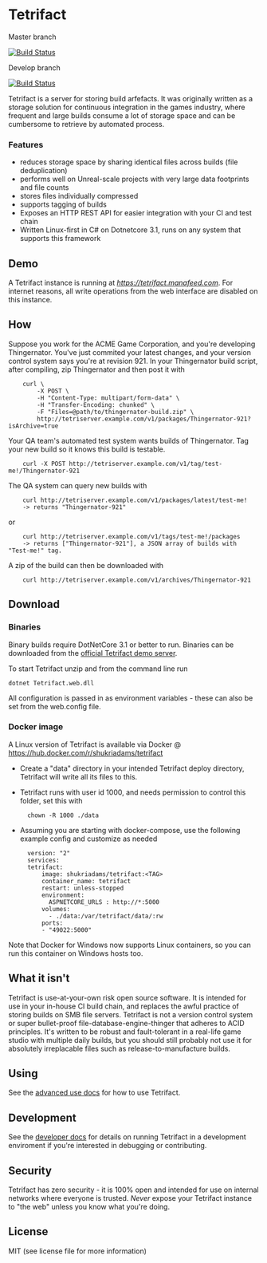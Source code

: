 # Tetrifact

Master branch

[![Build Status](https://travis-ci.org/shukriadams/tetrifact.svg?branch=master)](https://travis-ci.org/shukriadams/tetrifact)

Develop branch

[![Build Status](https://travis-ci.org/shukriadams/tetrifact.svg?branch=develop)](https://travis-ci.org/shukriadams/tetrifact)

Tetrifact is a server for storing build arfefacts. It was originally written as a storage solution for continuous integration in the games industry, where frequent and large builds consume a lot of storage space and can be cumbersome to retrieve by automated process. 

### Features

- reduces storage space by sharing identical files across builds (file deduplication)
- performs well on Unreal-scale projects with very large data footprints and file counts
- stores files individually compressed
- supports tagging of builds
- Exposes an HTTP REST API for easier integration with your CI and test chain 
- Written Linux-first in C# on Dotnetcore 3.1, runs on any system that supports this framework

## Demo

A Tetrifact instance is running at *https://tetrifact.manafeed.com*. For internet reasons, all write operations from the web interface are disabled on this instance.

## How

Suppose you work for the ACME Game Corporation, and you're developing Thingernator. You've just commited your latest changes, and
your version control system says you're at revision 921. In your Thingernator build script, after compiling, zip Thingernator and then post it with

        curl \
            -X POST \ 
            -H "Content-Type: multipart/form-data" \
            -H "Transfer-Encoding: chunked" \
            -F "Files=@path/to/thingernator-build.zip" \
            http://tetriserver.example.com/v1/packages/Thingernator-921?isArchive=true 

Your QA team's automated test system wants builds of Thingernator. Tag your new build so it knows this build is testable.

        curl -X POST http://tetriserver.example.com/v1/tag/test-me!/Thingernator-921

The QA system can query new builds with

        curl http://tetriserver.example.com/v1/packages/latest/test-me! 
        -> returns "Thingernator-921"
        
or 

        curl http://tetriserver.example.com/v1/tags/test-me!/packages 
        -> returns ["Thingernator-921"], a JSON array of builds with "Test-me!" tag.

A zip of the build can then be downloaded with
        
        curl http://tetriserver.example.com/v1/archives/Thingernator-921

## Download 

### Binaries

Binary builds require DotNetCore 3.1 or better to run. Binaries can be downloaded from the 
[official Tetrifact demo server](https://tetrifact.manafeed.com).

To start Tetrifact unzip and from the command line run

    dotnet Tetrifact.web.dll

All configuration is passed in as environment variables - these can also be set from the web.config file.

### Docker image

A Linux version of Tetrifact is available via Docker @ https://hub.docker.com/r/shukriadams/tetrifact 

- Create a "data" directory in your intended Tetrifact deploy directory, Tetrifact will write all its files to this. 
- Tetrifact runs with user id 1000, and needs permission to control this folder, set this with

        chown -R 1000 ./data

- Assuming you are starting with docker-compose, use the following example config and customize as needed

        version: "2"
        services:
        tetrifact:
            image: shukriadams/tetrifact:<TAG>
            container_name: tetrifact
            restart: unless-stopped
            environment:
              ASPNETCORE_URLS : http://*:5000
            volumes:
              - ./data:/var/tetrifact/data/:rw
            ports:
            - "49022:5000"

Note that Docker for Windows now supports Linux containers, so you can run this container on Windows hosts too. 

## What it isn't

Tetrifact is use-at-your-own risk open source software. It is intended for use in your in-house CI build chain, and replaces the awful practice of storing builds on SMB file servers. Tetrifact is not a version control system or super bullet-proof file-database-engine-thinger that adheres to ACID principles. It's written to be robust and fault-tolerant in a real-life game studio with multiple daily builds, but you should still probably not use it for absolutely irreplacable files such as release-to-manufacture builds. 

## Using

See the [advanced use docs](/docs/use.md) for how to use Tetrifact.

## Development

See the [developer docs](/docs/development.md) for details on running Tetrifact in a development enviroment if you're interested in debugging or contributing.

## Security

Tetrifact has zero security - it is 100% open and intended for use on internal networks where everyone is trusted. _Never_ expose your Tetrifact instance to "the web" unless you know what you're doing.

## License

MIT (see license file for more information)
